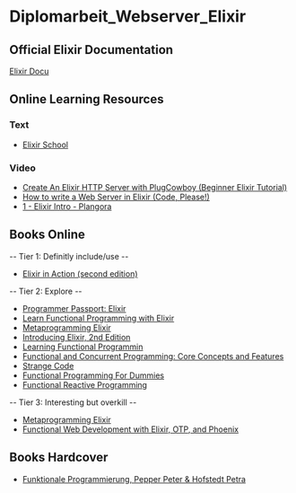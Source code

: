 # Diplomarbeit_Webserver_Elixir

## Official Elixir Documentation

[Elixir Docu](https://hexdocs.pm/elixir/Kernel.html)

## Online Learning Resources

### Text

- [Elixir School](https://elixirschool.com/en)

### Video

- [Create An Elixir HTTP Server with PlugCowboy (Beginner Elixir Tutorial)](https://www.youtube.com/watch?v=_TjXYGXG2z8)
- [How to write a Web Server in Elixir (Code, Please!)](https://www.youtube.com/watch?v=a3fhMZ20dT0&t=22s)
- [1 - Elixir Intro - Plangora](https://www.youtube.com/watch?v=4W7AxdT3oe4&t=57s)

## Books Online

-- Tier 1: Definitly include/use --

- [Elixir in Action (second edition)](https://learning.oreilly.com/library/view/elixir-in-action/9781617295027/)

-- Tier 2: Explore --

- [Programmer Passport: Elixir](https://learning.oreilly.com/library/view/programmer-passport-elixir/9781680509649/)
- [Learn Functional Programming with Elixir](https://learning.oreilly.com/library/view/learn-functional-programming/9781680505757/)
- [Metaprogramming Elixir](https://learning.oreilly.com/library/view/metaprogramming-elixir/9781680500622/)
- [Introducing Elixir, 2nd Edition](https://learning.oreilly.com/library/view/introducing-elixir-2nd/9781491956847/)
- [Learning Functional Programmin](https://learning.oreilly.com/library/view/learning-functional-programming/9781098111748/)
- [Functional and Concurrent Programming: Core Concepts and Features](https://learning.oreilly.com/library/view/functional-and-concurrent/9780137466696/)
- [Strange Code](https://learning.oreilly.com/library/view/strange-code/9781098141363/)
- [Functional Programming For Dummies](https://learning.oreilly.com/library/view/functional-programming-for/9781119527503/)
- [Functional Reactive Programming](https://learning.oreilly.com/library/view/functional-reactive-programming/9781633430105/)

-- Tier 3: Interesting but overkill --

- [Metaprogramming Elixir](https://learning.oreilly.com/library/view/metaprogramming-elixir/9781680500622/)
- [Functional Web Development with Elixir, OTP, and Phoenix](https://learning.oreilly.com/library/view/functional-web-development/9781680505436/)

## Books Hardcover

- [Funktionale Programmierung, Pepper Peter & Hofstedt Petra](https://www.amazon.de/Funktionale-Programmierung-Programmiertechnik-Peter-Pepper/dp/354020959X)
